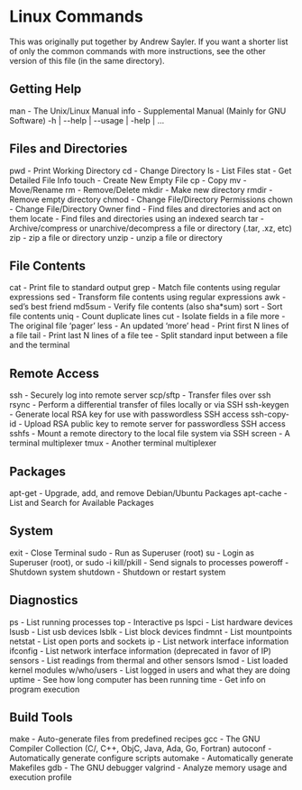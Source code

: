 Linux Commands
========

This was originally put together by Andrew Sayler. If you want a
shorter list of only the common commands with more instructions, see
the other version of this file (in the same directory).

Getting Help
------
man - The Unix/Linux Manual
info - Supplemental Manual (Mainly for GNU Software)
<cmd> -h | --help | --usage | -help | ...

Files and Directories
-------
pwd - Print Working Directory
cd - Change Directory
ls - List Files
stat - Get Detailed File Info
touch - Create New Empty File
cp - Copy
mv - Move/Rename
rm - Remove/Delete
mkdir - Make new directory
rmdir - Remove empty directory
chmod - Change File/Directory Permissions
chown - Change File/Directory Owner
find - Find files and directories and act on them
locate - Find files and directories using an indexed search
tar - Archive/compress or unarchive/decompress a file or directory (.tar, .xz, etc)
zip - zip a file or directory
unzip - unzip a file or directory

File Contents
--------
cat - Print file to standard output
grep - Match file contents using regular expressions
sed - Transform file contents using regular expressions
awk - sed’s best friend
md5sum - Verify file contents (also sha*sum)
sort - Sort file contents
uniq - Count duplicate lines
cut - Isolate fields in a file
more - The original file ‘pager’
less - An updated ‘more’
head - Print first N lines of a file
tail - Print last N lines of a file
tee - Split standard input between a file and the terminal

Remote Access
--------
ssh - Securely log into remote server
scp/sftp - Transfer files over ssh
rsync - Perform a differential transfer of files locally or via SSH
ssh-keygen - Generate local RSA key for use with passwordless SSH access
ssh-copy-id - Upload RSA public key to remote server for passwordless SSH access
sshfs - Mount a remote directory to the local file system via SSH
screen - A terminal multiplexer
tmux - Another terminal multiplexer

Packages
----------
apt-get - Upgrade, add, and remove Debian/Ubuntu Packages
apt-cache - List and Search for Available Packages

System
-------
exit - Close Terminal
sudo - Run as Superuser (root)
su - Login as Superuser (root), or sudo -i
kill/pkill - Send signals to processes
poweroff - Shutdown system
shutdown - Shutdown or restart system

Diagnostics
--------
ps - List running processes
top - Interactive ps
lspci - List hardware devices
lsusb - List usb devices
lsblk - List block devices
findmnt - List mountpoints
netstat - List open ports and sockets
ip - List network interface information
ifconfig - List network interface information (deprecated in favor of IP)
sensors - List readings from thermal and other sensors
lsmod - List loaded kernel modules
w/who/users - List logged in users and what they are doing
uptime - See how long computer has been running
time - Get info on program execution

Build Tools
--------
make - Auto-generate files from predefined recipes
gcc - The GNU Compiler Collection (C/, C++, ObjC, Java, Ada, Go, Fortran)
autoconf - Automatically generate configure scripts
automake - Automatically generate Makefiles
gdb - The GNU debugger
valgrind - Analyze memory usage and execution profile
